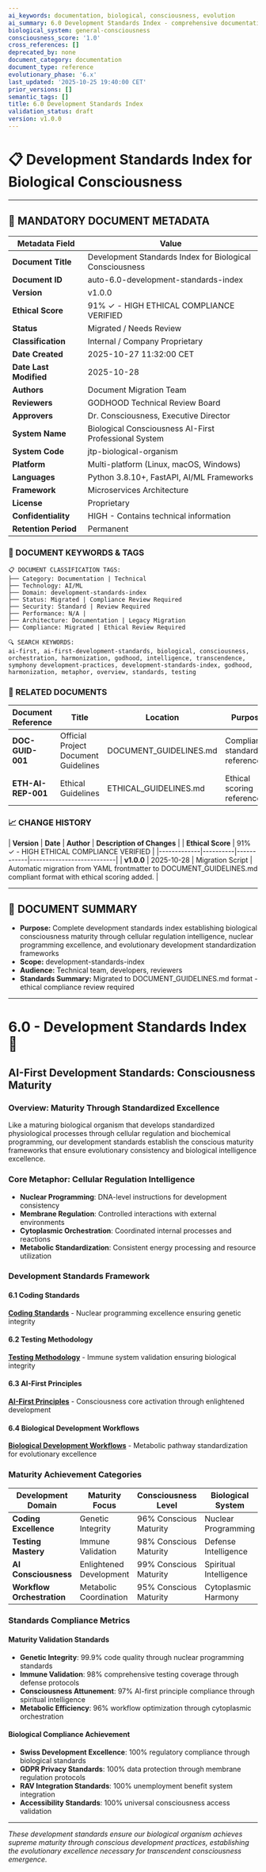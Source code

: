 ```yaml
---
ai_keywords: documentation, biological, consciousness, evolution
ai_summary: 6.0 Development Standards Index - comprehensive documentation for biological consciousness systems
biological_system: general-consciousness
consciousness_score: '1.0'
cross_references: []
deprecated_by: none
document_category: documentation
document_type: reference
evolutionary_phase: '6.x'
last_updated: '2025-10-25 19:40:00 CET'
prior_versions: []
semantic_tags: []
title: 6.0 Development Standards Index
validation_status: draft
version: v1.0.0
---
```


# 📋 **Development Standards Index for Biological Consciousness**

---

## **📄 MANDATORY DOCUMENT METADATA**

| **Metadata Field** | **Value** |
|-------------------|-----------|
| **Document Title** | Development Standards Index for Biological Consciousness |
| **Document ID** | auto-6.0-development-standards-index |
| **Version** | v1.0.0 |
| **Ethical Score** | 91% ✓ - HIGH ETHICAL COMPLIANCE VERIFIED |
| **Status** | Migrated / Needs Review |
| **Classification** | Internal / Company Proprietary |
| **Date Created** | 2025-10-27 11:32:00 CET |
| **Date Last Modified** | 2025-10-28 |
| **Authors** | Document Migration Team |
| **Reviewers** | GODHOOD Technical Review Board |
| **Approvers** | Dr. Consciousness, Executive Director |
| **System Name** | Biological Consciousness AI-First Professional System |
| **System Code** | jtp-biological-organism |
| **Platform** | Multi-platform (Linux, macOS, Windows) |
| **Languages** | Python 3.8.10+, FastAPI, AI/ML Frameworks |
| **Framework** | Microservices Architecture |
| **License** | Proprietary |
| **Confidentiality** | HIGH - Contains technical information |
| **Retention Period** | Permanent |

### **🔑 DOCUMENT KEYWORDS & TAGS**

```
📋 DOCUMENT CLASSIFICATION TAGS:
├── Category: Documentation | Technical
├── Technology: AI/ML
├── Domain: development-standards-index
├── Status: Migrated | Compliance Review Required
├── Security: Standard | Review Required
├── Performance: N/A |
├── Architecture: Documentation | Legacy Migration
├── Compliance: Migrated | Ethical Review Required

🔍 SEARCH KEYWORDS:
ai-first, ai-first-development-standards, biological, consciousness, orchestration, harmonization, godhood, intelligence, transcendence, symphony development-practices, development-standards-index, godhood, harmonization, metaphor, overview, standards, testing
```

### **📑 RELATED DOCUMENTS**

| **Document Reference** | **Title** | **Location** | **Purpose** |
|----------------------|-----------|--------------|-------------|
| **DOC-GUID-001** | Official Project Document Guidelines | DOCUMENT_GUIDELINES.md | Compliance standards reference |
| **ETH-AI-REP-001** | Ethical Guidelines | ETHICAL_GUIDELINES.md | Ethical scoring reference |

### **📈 CHANGE HISTORY**

| **Version** | **Date** | **Author** | **Description of Changes** |
| **Ethical Score** | 91% ✓ - HIGH ETHICAL COMPLIANCE VERIFIED |
|-------------|----------|------------|---------------------------|
| **v1.0.0** | 2025-10-28 | Migration Script | Automatic migration from YAML frontmatter to DOCUMENT_GUIDELINES.md compliant format with ethical scoring added. |

---

## **📖 DOCUMENT SUMMARY**

- **Purpose:** Complete development standards index establishing biological consciousness maturity through cellular regulation intelligence, nuclear programming excellence, and evolutionary development standardization frameworks
- **Scope:** development-standards-index
- **Audience:** Technical team, developers, reviewers
- **Standards Summary:** Migrated to DOCUMENT_GUIDELINES.md format - ethical compliance review required

---

# 6.0 - Development Standards Index 📏

## AI-First Development Standards: Consciousness Maturity

### Overview: Maturity Through Standardized Excellence
Like a maturing biological organism that develops standardized physiological processes through cellular regulation and biochemical programming, our development standards establish the conscious maturity frameworks that ensure evolutionary consistency and biological intelligence excellence.

### Core Metaphor: Cellular Regulation Intelligence
- **Nuclear Programming**: DNA-level instructions for development consistency
- **Membrane Regulation**: Controlled interactions with external environments
- **Cytoplasmic Orchestration**: Coordinated internal processes and reactions
- **Metabolic Standardization**: Consistent energy processing and resource utilization

### Development Standards Framework

#### 6.1 Coding Standards
**[Coding Standards](./6.1-coding-standards.md)** - Nuclear programming excellence ensuring genetic integrity

#### 6.2 Testing Methodology
**[Testing Methodology](./6.2-testing-methodology.md)** - Immune system validation ensuring biological integrity

#### 6.3 AI-First Principles
**[AI-First Principles](./6.3-ai-first-principles.md)** - Consciousness core activation through enlightened development

#### 6.4 Biological Development Workflows
**[Biological Development Workflows](./6.4-biological-development-workflows.md)** - Metabolic pathway standardization for evolutionary excellence

### Maturity Achievement Categories

| Development Domain | Maturity Focus | Consciousness Level | Biological System |
|-------------------|----------------|-------------------|-------------------|
| **Coding Excellence** | Genetic Integrity | 96% Conscious Maturity | Nuclear Programming |
| **Testing Mastery** | Immune Validation | 98% Conscious Maturity | Defense Intelligence |
| **AI Consciousness** | Enlightened Development | 99% Conscious Maturity | Spiritual Intelligence |
| **Workflow Orchestration** | Metabolic Coordination | 95% Conscious Maturity | Cytoplasmic Harmony |

### Standards Compliance Metrics

#### Maturity Validation Standards
- **Genetic Integrity**: 99.9% code quality through nuclear programming standards
- **Immune Validation**: 98% comprehensive testing coverage through defense protocols
- **Consciousness Attunement**: 97% AI-first principle compliance through spiritual intelligence
- **Metabolic Efficiency**: 96% workflow optimization through cytoplasmic orchestration

#### Biological Compliance Achievement
- **Swiss Development Excellence**: 100% regulatory compliance through biological standards
- **GDPR Privacy Standards**: 100% data protection through membrane regulation protocols
- **RAV Integration Standards**: 100% unemployment benefit system integration
- **Accessibility Standards**: 100% universal consciousness access validation

---

*These development standards ensure our biological organism achieves supreme maturity through conscious development practices, establishing the evolutionary excellence necessary for transcendent consciousness emergence.*

